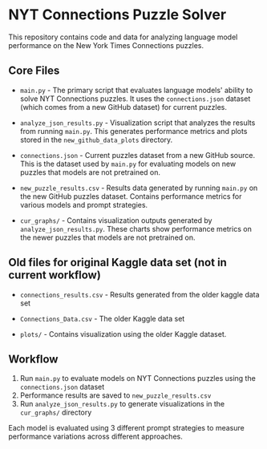 # NYT Connections Puzzle Solver

This repository contains code and data for analyzing language model performance on the New York Times Connections puzzles.

## Core Files

- `main.py` - The primary script that evaluates language models' ability to solve NYT Connections puzzles. It uses the `connections.json` dataset (which comes from a new GitHub dataset) for current puzzles.

- `analyze_json_results.py` - Visualization script that analyzes the results from running `main.py`. This generates performance metrics and plots stored in the `new_github_data_plots` directory.

- `connections.json` - Current puzzles dataset from a new GitHub source. This is the dataset used by `main.py` for evaluating models on new puzzles that models are not pretrained on.

- `new_puzzle_results.csv` - Results data generated by running `main.py` on the new GitHub puzzles dataset. Contains performance metrics for various models and prompt strategies.

- `cur_graphs/` - Contains visualization outputs generated by `analyze_json_results.py`. These charts show performance metrics on the newer puzzles that models are not pretrained on.


## Old files for original Kaggle data set (not in current workflow) 

- `connections_results.csv` - Results generated from the older kaggle data set

- `Connections_Data.csv` - The older Kaggle data set

- `plots/` - Contains visualization using the older Kaggle dataset.

## Workflow

1. Run `main.py` to evaluate models on NYT Connections puzzles using the `connections.json` dataset
2. Performance results are saved to `new_puzzle_results.csv`
3. Run `analyze_json_results.py` to generate visualizations in the `cur_graphs/` directory

Each model is evaluated using 3 different prompt strategies to measure performance variations across different approaches. 
